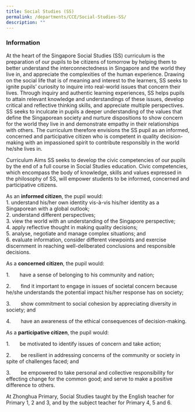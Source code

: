 ```yaml
---
title: Social Studies (SS)
permalink: /departments/CCE/Social-Studies-SS/
description: ""
---
```

### **Information**
At the heart of the Singapore Social Studies (SS) curriculum is the preparation of our pupils to be citizens of tomorrow by helping them to better understand the interconnectedness in Singapore and the world they live in, and appreciate the complexities of the human experience. Drawing on the social life that is of meaning and interest to the learners, SS seeks to ignite pupils’ curiosity to inquire into real-world issues that concern their lives. Through inquiry and authentic learning experiences, SS helps pupils to attain relevant knowledge and understandings of these issues, develop critical and reflective thinking skills, and appreciate multiple perspectives. SS seeks to inculcate in pupils a deeper understanding of the values that define the Singaporean society and nurture dispositions to show concern for the world they live in and demonstrate empathy in their relationships with others. The curriculum therefore envisions the SS pupil as an informed, concerned and participative citizen who is competent in quality decision-making with an impassioned spirit to contribute responsibly in the world he/she lives in.

Curriculum Aims SS seeks to develop the civic competencies of our pupils by the end of a full course in Social Studies education. Civic competencies, which encompass the body of knowledge, skills and values expressed in the philosophy of SS, will empower students to be informed, concerned and participative citizens.

As an **informed citizen**, the pupil would:
<br>1.  understand his/her own identity vis-à-vis his/her identity as a Singaporean with a global outlook;
<br>2.  understand different perspectives;
<br>3.  view the world with an understanding of the Singapore perspective;
<br>4.  apply reflective thought in making quality decisions;
<br>5.  analyse, negotiate and manage complex situations; and
<br>6.  evaluate information, consider different viewpoints and exercise discernment in reaching well-deliberated conclusions and responsible decisions.

As a&nbsp;**concerned citizen**, the pupil would:

1.&nbsp;&nbsp;&nbsp;&nbsp;&nbsp;&nbsp; have a sense of belonging to his community and nation;

2.&nbsp;&nbsp;&nbsp;&nbsp;&nbsp;&nbsp; find it important to engage in issues of societal concern because he/she understands the potential impact his/her response has on society;

3.&nbsp;&nbsp;&nbsp;&nbsp;&nbsp;&nbsp; show commitment to social cohesion by appreciating diversity in society; and

4.&nbsp;&nbsp;&nbsp;&nbsp;&nbsp;&nbsp; have an awareness of the ethical consequences of decision-making.

As a&nbsp;**participative citizen**, the pupil would:

1.&nbsp;&nbsp;&nbsp;&nbsp;&nbsp;&nbsp; be motivated to identify issues of concern and take action;

2.&nbsp;&nbsp;&nbsp;&nbsp;&nbsp;&nbsp; be resilient in addressing concerns of the community or society in spite of challenges faced; and

3.&nbsp;&nbsp;&nbsp;&nbsp;&nbsp;&nbsp; be empowered to take personal and collective responsibility for effecting change for the common good; and serve to make a positive difference to others.

At Zhonghua Primary, Social Studies taught by the English teacher for Primary 1, 2 and 3, and by the subject teacher for Primary 4, 5 and 6.